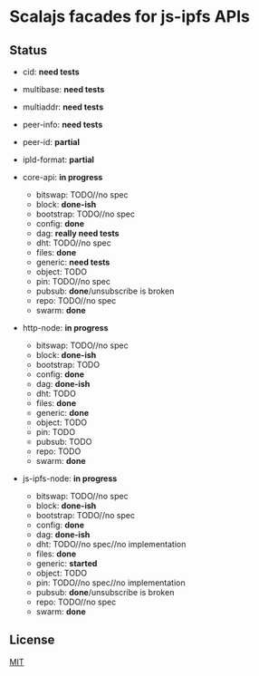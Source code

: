 # Scalajs facades for js-ipfs APIs

## Status

* cid: **need tests**
* multibase: **need tests**
* multiaddr: **need tests**
* peer-info: **need tests**
* peer-id: **partial**
* ipld-format: **partial**

* core-api: **in progress**
  * bitswap: TODO//no spec
  * block: **done-ish**
  * bootstrap: TODO//no spec
  * config: **done**
  * dag: **really need tests**
  * dht: TODO//no spec
  * files: **done**
  * generic: **need tests**
  * object: TODO
  * pin: TODO//no spec
  * pubsub: **done**/unsubscribe is broken
  * repo: TODO//no spec
  * swarm: **done**

* http-node: **in progress**
  * bitswap: TODO//no spec
  * block: **done-ish**
  * bootstrap: TODO
  * config: **done**
  * dag: **done-ish**
  * dht: TODO
  * files: **done**
  * generic: **done**
  * object: TODO
  * pin: TODO
  * pubsub: TODO
  * repo: TODO
  * swarm: **done**

* js-ipfs-node: **in progress**
  * bitswap: TODO//no spec
  * block: **done-ish**
  * bootstrap: TODO//no spec
  * config: **done**
  * dag: **done-ish**
  * dht: TODO//no spec//no implementation
  * files: **done**
  * generic: **started**
  * object: TODO
  * pin: TODO//no spec//no implementation
  * pubsub: **done**/unsubscribe is broken
  * repo: TODO//no spec
  * swarm: **done**

## License

[MIT](LICENSE)
